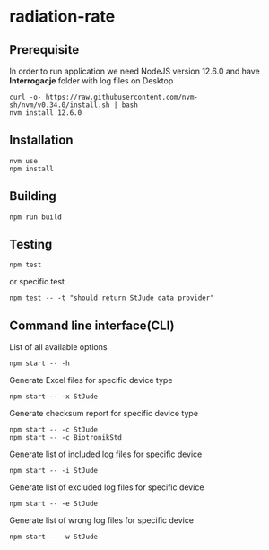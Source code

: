 # radiation-rate

## Prerequisite
In order to run application we need NodeJS version 12.6.0 and have **Interrogacje** folder with log files on Desktop

```
curl -o- https://raw.githubusercontent.com/nvm-sh/nvm/v0.34.0/install.sh | bash
nvm install 12.6.0
```
## Installation

```
nvm use
npm install
```

## Building 

```
npm run build
```

## Testing

```
npm test
```
or specific test
```
npm test -- -t "should return StJude data provider"
```

## Command line interface(CLI)

List of all available options
``` 
npm start -- -h
```

Generate Excel files for specific device type

```
npm start -- -x StJude
```

Generate checksum report for specific device type

```
npm start -- -c StJude
npm start -- -c BiotronikStd
```

Generate list of included log files for specific device

```
npm start -- -i StJude
```

Generate list of excluded log files for specific device

```
npm start -- -e StJude
```

Generate list of wrong log files for specific device

```
npm start -- -w StJude
```